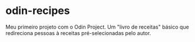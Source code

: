 # odin-recipes
Meu primeiro projeto com o Odin Project. Um "livro de receitas" básico que redireciona pessoas à receitas pré-selecionadas pelo autor.
